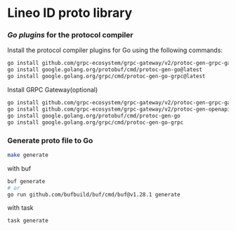 # Lineo ID proto library

### _Go plugins_ for the protocol compiler

Install the protocol compiler plugins for Go using the following commands:

```bash
go install github.com/grpc-ecosystem/grpc-gateway/v2/protoc-gen-grpc-gateway@latest
go install google.golang.org/protobuf/cmd/protoc-gen-go@latest
go install google.golang.org/grpc/cmd/protoc-gen-go-grpc@latest
```

Install GRPC Gateway(optional)

```bash
go install github.com/grpc-ecosystem/grpc-gateway/v2/protoc-gen-grpc-gateway
go install github.com/grpc-ecosystem/grpc-gateway/v2/protoc-gen-openapiv2
go install google.golang.org/protobuf/cmd/protoc-gen-go
go install google.golang.org/grpc/cmd/protoc-gen-go-grpc
```

### Generate proto file to Go

```bash
make generate
```

with buf

```bash
buf generate
# or
go run github.com/bufbuild/buf/cmd/buf@v1.28.1 generate
```

with task

```bash
task generate
```
